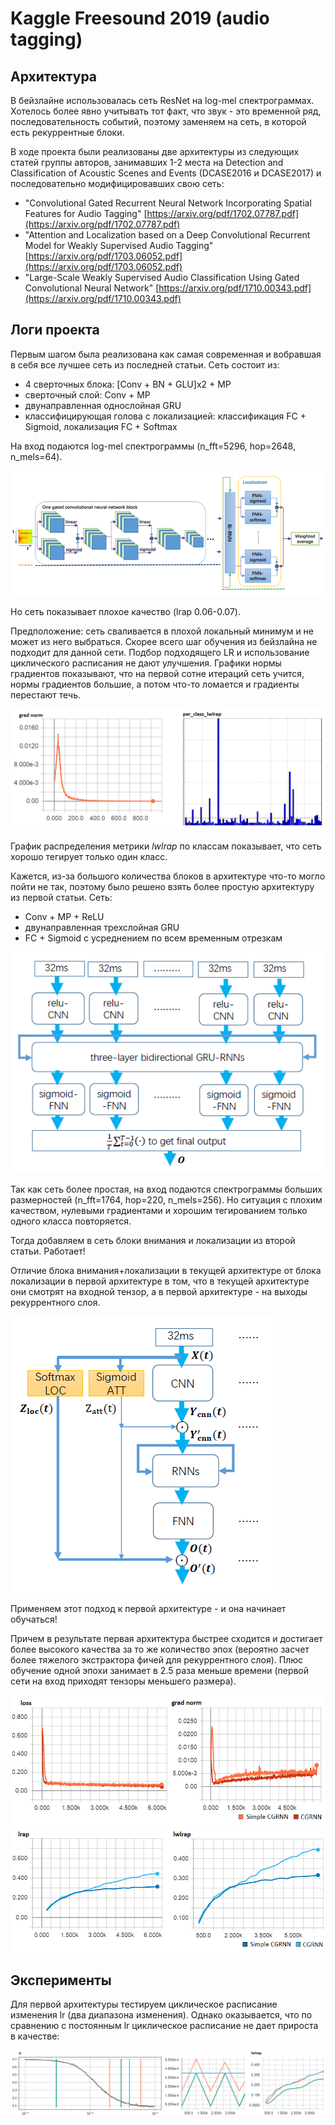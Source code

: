 # Kaggle Freesound 2019 (audio tagging)

## Архитектура
В бейзлайне использовалась сеть ResNet на log-mel спектрограммах. Хотелось более явно учитывать тот факт, что звук - это временной ряд, последовательность событий, поэтому заменяем на сеть, в которой есть рекуррентные блоки.

В ходе проекта были реализованы две архитектуры из следующих статей группы авторов, занимавших 1-2 места на Detection and
Classification of Acoustic Scenes and Events (DCASE2016 и DCASE2017) и последовательно модифицировавших свою сеть:
* "Convolutional Gated Recurrent Neural Network Incorporating Spatial Features for Audio Tagging" [https://arxiv.org/pdf/1702.07787.pdf](https://arxiv.org/pdf/1702.07787.pdf)
* "Attention and Localization based on a Deep Convolutional Recurrent Model for Weakly Supervised Audio Tagging" [https://arxiv.org/pdf/1703.06052.pdf](https://arxiv.org/pdf/1703.06052.pdf)
* "Large-Scale Weakly Supervised Audio Classification Using Gated Convolutional Neural Network" [https://arxiv.org/pdf/1710.00343.pdf](https://arxiv.org/pdf/1710.00343.pdf)

## Логи проекта
Первым шагом была реализована как самая современная и вобравшая в себя все лучшее сеть из последней статьи. Сеть состоит из:
* 4 сверточных блока: [Conv + BN + GLU]x2 + MP
* сверточный слой: Conv + MP
* двунаправленная однослойная GRU
* классифицирующая голова c локализацией: классификация FC + Sigmoid, локализация FC + Softmax  

На вход подаются log-mel спектрограммы (n_fft=5296, hop=2648, n_mels=64).  

![big_cgrnn](https://github.com/mariyashcheg/kaggle-freesound-2019/blob/master/img/big_cgrnn.png)  

Но сеть показывает плохое качество (lrap 0.06-0.07). 

Предположение: сеть сваливается в плохой локальный минимум и не может из него выбраться. Скорее всего шаг обучения из бейзлайна не подходит для данной сети. Подбор подходящего LR и использование циклического расписания не дают улучшения.
Графики нормы градиентов показывают, что на первой сотне итераций сеть учится, нормы градиентов большие, а потом что-то ломается и градиенты перестают течь. 

![gn_hist](https://github.com/mariyashcheg/kaggle-freesound-2019/blob/master/img/gn_hist.png)  

График распределения метрики _lwlrap_ по классам показывает, что сеть хорошо тегирует только один класс.  

Кажется, из-за большого количества блоков в архитектуре что-то могло пойти не так, поэтому было решено взять более простую архитектуру из первой статьи. Сеть:
* Conv + MP + ReLU
* двунаправленная трехслойная GRU
* FC + Sigmoid с усреднением по всем временным отрезкам

![simple_cgrnn](https://github.com/mariyashcheg/kaggle-freesound-2019/blob/master/img/simple_cgrnn.png)

Так как сеть более простая, на вход подаются спектрограммы больших размерностей (n_fft=1764, hop=220, n_mels=256). Но ситуация с плохим качеством, нулевыми градиентами и хорошим тегированием только одного класса повторяется.

Тогда добавляем в сеть блоки внимания и локализации из второй статьи. Работает!  

Отличие блока внимания+локализации в текущей архитектуре от блока локализации в первой архитектуре в том, что в текущей архитектуре они смотрят на входной тензор, а в первой архитектуре - на выходы рекуррентного слоя. 

![att](https://github.com/mariyashcheg/kaggle-freesound-2019/blob/master/img/attention.png)

Применяем этот подход к первой архитектуре - и она начинает обучаться!

Причем в результате первая архитектура быстрее сходится и достигает более высокого качества за то же количество эпох (вероятно засчет более тяжелого экстрактора фичей для рекуррентного слоя). Плюс обучение одной эпохи занимает в 2.5 раза меньше времени (первой сети на вход приходят тензоры меньшего размера).

![loss](https://github.com/mariyashcheg/kaggle-freesound-2019/blob/master/img/loss_gradnorm.png)  
![lrap](https://github.com/mariyashcheg/kaggle-freesound-2019/blob/master/img/lrap_lwlrap.png)  

## Эксперименты
Для первой архитектуры тестируем циклическое расписание изменения lr (два диапазона изменения). Однако оказывается, что по сравнению с постоянным lr циклическое расписание не дает прироста в качестве:

![clr_lr](https://github.com/mariyashcheg/kaggle-freesound-2019/blob/master/img/lr_lwlrap.png)
